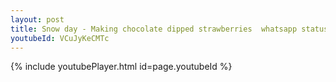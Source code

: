 ```yaml
---
layout: post
title: Snow day - Making chocolate dipped strawberries  whatsapp status
youtubeId: VCuJyKeCMTc
---
```


{% include youtubePlayer.html id=page.youtubeId %}
